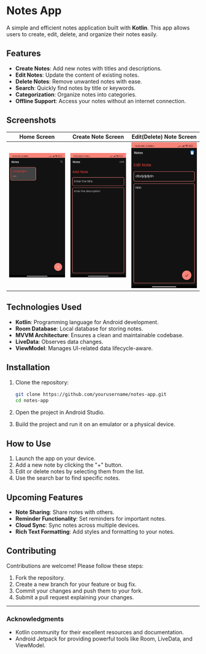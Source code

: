 # Notes App

A simple and efficient notes application built with **Kotlin**. This app allows users to create, edit, delete, and organize their notes easily.

## Features

- **Create Notes**: Add new notes with titles and descriptions.
- **Edit Notes**: Update the content of existing notes.
- **Delete Notes**: Remove unwanted notes with ease.
- **Search**: Quickly find notes by title or keywords.
- **Categorization**: Organize notes into categories.
- **Offline Support**: Access your notes without an internet connection.

## Screenshots

| Home Screen | Create Note Screen | Edit(Delete) Note Screen |
|-------------|---------------------|--------------------------|
| ![Home Screen](app/src/main/assets/screenshots/home.jpg) | ![Create Note Screen](app/src/main/assets/screenshots/add.jpg) | ![Edit(Delete) Note Screen](app/src/main/assets/screenshots/edit.jpg) |

## Technologies Used

- **Kotlin**: Programming language for Android development.
- **Room Database**: Local database for storing notes.
- **MVVM Architecture**: Ensures a clean and maintainable codebase.
- **LiveData**: Observes data changes.
- **ViewModel**: Manages UI-related data lifecycle-aware.

## Installation

1. Clone the repository:

   ```bash
   git clone https://github.com/yourusername/notes-app.git
   cd notes-app
   ```

2. Open the project in Android Studio.

3. Build the project and run it on an emulator or a physical device.

## How to Use

1. Launch the app on your device.
2. Add a new note by clicking the "+" button.
3. Edit or delete notes by selecting them from the list.
4. Use the search bar to find specific notes.

## Upcoming Features

- **Note Sharing**: Share notes with others.
- **Reminder Functionality**: Set reminders for important notes.
- **Cloud Sync**: Sync notes across multiple devices.
- **Rich Text Formatting**: Add styles and formatting to your notes.

## Contributing

Contributions are welcome! Please follow these steps:

1. Fork the repository.
2. Create a new branch for your feature or bug fix.
3. Commit your changes and push them to your fork.
4. Submit a pull request explaining your changes.

---

### Acknowledgments

- Kotlin community for their excellent resources and documentation.
- Android Jetpack for providing powerful tools like Room, LiveData, and ViewModel.
